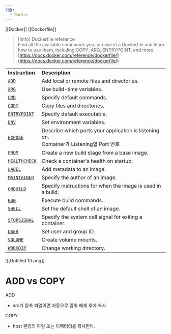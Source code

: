 ```yaml
---
기술:
  - Docker
---
```

[[Docker]] [[Dockerfile]]
> [!info] Dockerfile reference  
> Find all the available commands you can use in a Dockerfile and learn how to use them, including COPY, ARG, ENTRYPOINT, and more.  
> [https://docs.docker.com/reference/dockerfile/](https://docs.docker.com/reference/dockerfile/)  

|   |   |
|---|---|
|**Instruction**|**Description**|
|[`ADD`](https://docs.docker.com/reference/dockerfile/#add)|Add local or remote files and directories.|
|[`ARG`](https://docs.docker.com/reference/dockerfile/#arg)|Use build-time variables.|
|[`CMD`](https://docs.docker.com/reference/dockerfile/#cmd)|Specify default commands.|
|[`COPY`](https://docs.docker.com/reference/dockerfile/#copy)|Copy files and directories.|
|[`ENTRYPOINT`](https://docs.docker.com/reference/dockerfile/#entrypoint)|Specify default executable.|
|[`ENV`](https://docs.docker.com/reference/dockerfile/#env)|Set environment variables.|
|[`EXPOSE`](https://docs.docker.com/reference/dockerfile/#expose)|Describe which ports your application is listening on.  <br>Container가 Listening할 Port 번호|
|[`FROM`](https://docs.docker.com/reference/dockerfile/#from)|Create a new build stage from a base image.|
|[`HEALTHCHECK`](https://docs.docker.com/reference/dockerfile/#healthcheck)|Check a container's health on startup.|
|[`LABEL`](https://docs.docker.com/reference/dockerfile/#label)|Add metadata to an image.|
|[`MAINTAINER`](https://docs.docker.com/reference/dockerfile/#maintainer-deprecated)|Specify the author of an image.|
|[`ONBUILD`](https://docs.docker.com/reference/dockerfile/#onbuild)|Specify instructions for when the image is used in a build.|
|[`RUN`](https://docs.docker.com/reference/dockerfile/#run)|Execute build commands.|
|[`SHELL`](https://docs.docker.com/reference/dockerfile/#shell)|Set the default shell of an image.|
|[`STOPSIGNAL`](https://docs.docker.com/reference/dockerfile/#stopsignal)|Specify the system call signal for exiting a container.|
|[`USER`](https://docs.docker.com/reference/dockerfile/#user)|Set user and group ID.|
|[`VOLUME`](https://docs.docker.com/reference/dockerfile/#volume)|Create volume mounts.|
|[`WORKDIR`](https://docs.docker.com/reference/dockerfile/#workdir)|Change working directory.|

![[Untitled 10.png]]

# ADD vs COPY

ADD

- src가 압축 파일이면 자동으로 압축 해제 후에 복사

COPY

- host 환경의 파일 또는 디렉터리를 복사한다.